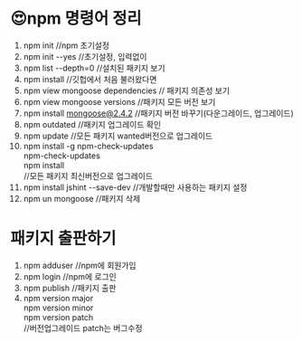 # :heart_eyes:npm 명령어 정리


1. npm init //npm 초기설정
2. npm init --yes //초기설정, 입력없이
3. npm list --depth=0 //설치된 패키지 보기
4. npm install //깃헙에서 처음 불러왔다면
5. npm view mongoose dependencies // 패키지 의존성 보기
6. npm view mongoose versions //패키지 모든 버전 보기
7. npm install mongoose@2.4.2 //패키지 버전 바꾸기(다운그레이드, 업그레이드)
8. npm outdated //패키지 업그레이드 확인
9. npm update //모든 패키지 wanted버전으로 업그레이드
10. npm install -g npm-check-updates<br>
npm-check-updates<br>
npm install<br> //모든 패키지 최신버전으로 업그레이드
13. npm install jshint --save-dev //개발할때만 사용하는 패키지 설정
14. npm un mongoose //패키지 삭제

패키지 출판하기
=============
1. npm adduser //npm에 회원가입
2. npm login //npm에 로그인
3. npm publish //패키지 출판
4. npm version major<br>
npm version minor<br>
npm version patch<br>
//버전업그레이드 patch는 버그수정
